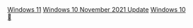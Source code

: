 <div class="supTabControlHeader" role="tablist" ms.pagearea="Body" ms.cmpgrp="tabs" ms.interactiontype="11" ms.defaulttab="WindowsVersion,1" ms.activetab="WindowsVersion,3" style="overflow: hidden;">
  <a href="javascript:" role="tab" data-bi-bhvr="TAB" targeted-os="" targeted-office-version="" targeted-windows-version="" tab-hash="WindowsVersion=Windows_11" referenced-content-position="1" aria-label="Windows 11" id="WindowsVersion-supTabControlHeader-1" class="supTabControlTabHeader" name="windowsversion=windows_11" aria-selected="false" ms.cmpgrp="content" ms.pgarea="Body">Windows 11</a>
  <a href="javascript:" role="tab" data-bi-bhvr="TAB" targeted-os="" targeted-office-version="" targeted-windows-version="" tab-hash="WindowsVersion=Windows_10_November_2021_Update" referenced-content-position="2" aria-label="Windows 10 November 2021 Update" id="WindowsVersion-supTabControlHeader-2" class="supTabControlTabHeader" name="windowsversion=windows_10_november_2021_update" aria-selected="false" ms.cmpgrp="content" ms.pgarea="Body">Windows 10 November 2021 Update</a>
  <a href="javascript:" role="tab" data-bi-bhvr="TAB" targeted-os="" targeted-office-version="" targeted-windows-version="" tab-hash="WindowsVersion=Windows_10" referenced-content-position="3" aria-label="Windows 10" id="WindowsVersion-supTabControlHeader-3" class="supTabControlTabHeader supTabControlHeaderActive" name="windowsversion=windows_10" aria-selected="true" ms.cmpgrp="content" ms.pgarea="Body">Windows 10</a>
    <div class="supTabControlOverflowDropdown ocHidden" data-bi-area="tabs"><a class="supTabControlOverflowDropdownIcon" href="javascript:" ms.cmpgrp="content" ms.pgarea="Body" aria-label="More tabs dropdown. Collapsed. Press the Enter key to expand dropdown."></a>
      <div class="supTabControlOverflowDropdownContent ocHidden"><!--Don't remove this comment, otherwise broken div element is created.-->
      </div>
    </div>
</div>
